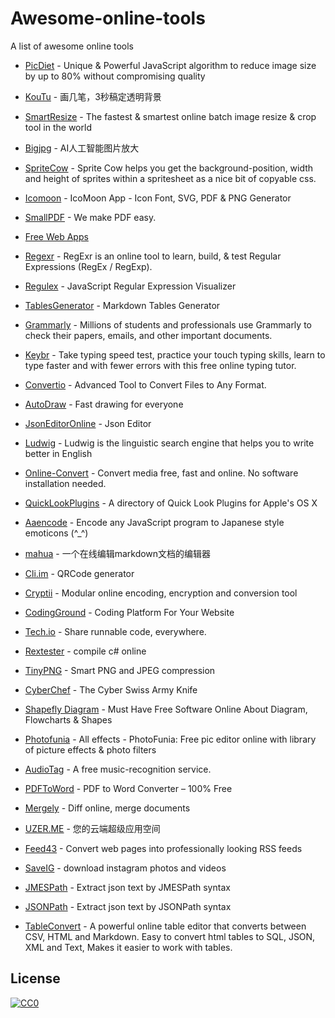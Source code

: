 # Awesome-online-tools

A list of awesome online tools


- [PicDiet](https://www.picdiet.com) - Unique & Powerful JavaScript algorithm to reduce image size by up to 80% without compromising quality
- [KouTu](https://www.gaoding.com/koutu/) - 画几笔，3秒稿定透明背景
- [SmartResize]( https://www.smartresize.com) - The fastest & smartest online batch image resize & crop tool in the world
- [Bigjpg](http://bigjpg.com) - AI人工智能图片放大
- [SpriteCow](http://www.spritecow.com) - Sprite Cow helps you get the background-position, width and height of sprites within a spritesheet as a nice bit of copyable css. 
- [Icomoon]( https://icomoon.io/app/#/select) - IcoMoon App - Icon Font, SVG, PDF & PNG Generator
- [SmallPDF](https://smallpdf.com/) - We make PDF easy.
- [Free Web Apps](https://123apps.com/)
- [Regexr](https://regexr.com/) - RegExr is an online tool to learn, build, & test Regular Expressions (RegEx / RegExp).
- [Regulex](https://jex.im/regulex/#!flags=&re=%5E(a%7Cb)*%3F%24) - JavaScript Regular Expression Visualizer
- [TablesGenerator](http://www.tablesgenerator.com/markdown_tables) - Markdown Tables Generator
- [Grammarly](https://www.grammarly.com) - Millions of students and professionals use Grammarly to 
check their papers, emails, and other important documents.
- [Keybr](https://www.keybr.com/) - Take typing speed test, practice your touch typing skills, learn to type faster and with fewer errors with this free online typing tutor.
- [Convertio](https://convertio.co/) - Advanced Tool to Convert Files to Any Format.
- [AutoDraw](https://www.autodraw.com/) - Fast drawing for everyone
- [JsonEditorOnline](http://jsoneditoronline.org) - Json Editor

- [Ludwig](https://ludwig.guru) - Ludwig is the linguistic search engine that helps you to write better in English
- [Online-Convert](https://www.online-convert.com) - Convert media free, fast and online. No software installation needed.

- [QuickLookPlugins](https://www.quicklookplugins.com) - A directory of Quick Look Plugins for Apple's OS X
- [Aaencode](http://utf-8.jp/public/aaencode.html?src=alert(%22test%22)) - Encode any JavaScript program to Japanese style emoticons (^_^)
- [mahua](http://mahua.jser.me) - 一个在线编辑markdown文档的编辑器
- [Cli.im](https://cli.im) - QRCode generator
- [Cryptii](https://cryptii.com) - Modular online encoding, encryption and conversion tool




- [CodingGround](http://www.tutorialspoint.com/codingground.htm) - Coding Platform For Your Website


- [Tech.io](https://tech.io/snippet ) - Share runnable code, everywhere.


- [Rextester](http://rextester.com/) - compile c# online

- [TinyPNG](https://tinypng.com/) - Smart PNG and JPEG compression

- [CyberChef](https://gchq.github.io/CyberChef/) - The Cyber Swiss Army Knife
- [Shapefly Diagram](http://d.shapefly.com) - Must Have Free Software Online About Diagram, Flowcharts & Shapes 
- [Photofunia](http://photofunia.com/) - All effects - PhotoFunia: Free pic editor online with library of picture effects & photo filters
- [AudioTag](http://audiotag.info/index.php) -  A free music-recognition service.
- [PDFToWord](https://www.pdftoword.com/) - PDF to Word Converter – 100% Free
- [Mergely](http://www.mergely.com/editor) - Diff online, merge documents
- [UZER.ME](https://uzer.me/) - 您的云端超级应用空间
- [Feed43](http://www.feed43.com/) - Convert web pages into professionally looking RSS feeds
- [SaveIG](https://saveig.com/?r=cf) - download instagram photos and videos
- [JMESPath](https://www.rdtoc.com/tools/jmespath) - Extract json text by JMESPath syntax
- [JSONPath](https://www.rdtoc.com/tools/jsonpath) - Extract json text by JSONPath syntax
- [TableConvert](https://tableconvert.com/) - A powerful online table editor that converts between CSV, HTML and Markdown. Easy to convert html tables to SQL, JSON, XML and Text, Makes it easier to work with tables.



## License

[![CC0](https://licensebuttons.net/p/zero/1.0/88x31.png)](http://creativecommons.org/publicdomain/zero/1.0/)

